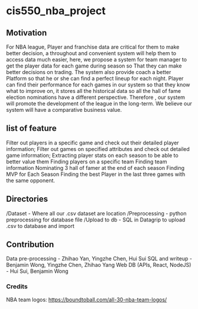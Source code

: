 # cis550_nba_project


## Motivation
For NBA league, Player and franchise data are critical for them to make better decision, 
a throughout and convenient system will help them to access data much easier, here, we 
propose a system for team manager to get the player data for each game during season so 
That they can make better decisions on trading. The system also provide coach a better 
Platform so that he or she can find a perfect lineup for each night. Player can find their 
performance for each games in our system so that they know what to improve on, it stores 
all the historical data so all the hall of fame election nominations have a different perspective. 
Therefore , our system will promote the development of the league in the long-term. We 
believe our system will have a comparative business value.


## list of feature 
Filter out players in a specific game and check out their detailed player information; 
Filter out games on specified attributes and check out detailed game information; 
Extracting player stats on each season to be able to better value them
Finding players on a specific team
Finding team information
Nominating 3 hall of famer at the end of each season 
Finding MVP for Each Season 
Finding the best Player in the last three games with the same opponent.



## Directories
/Dataset - Where all our .csv dataset are location
/Preprocessing - python preprocessing for database file
/Upload to db - SQL in Datagrip to upload .csv to database and import



## Contribution
Data pre-processing - Zhihao Yan, Yingzhe Chen, Hui Sui
SQL and writeup - Benjamin Wong, Yingzhe Chen, Zhihao Yang
Web DB (APIs, React, NodeJS) - Hui Sui, Benjamin Wong

### Credits
NBA team logos:
https://boundtoball.com/all-30-nba-team-logos/

